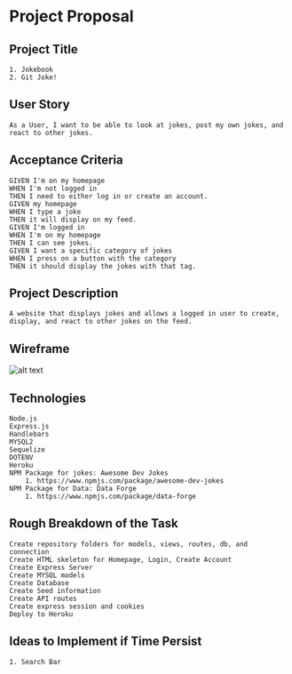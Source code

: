 # Project Proposal

## Project Title 
```
1. Jokebook
2. Git Joke!
```

## User Story 
```
As a User, I want to be able to look at jokes, post my own jokes, and react to other jokes. 
```

## Acceptance Criteria 
```
GIVEN I'm on my homepage
WHEN I'm not logged in
THEN I need to either log in or create an account.
GIVEN my homepage
WHEN I type a joke
THEN it will display on my feed.
GIVEN I'm logged in
WHEN I'm on my homepage
THEN I can see jokes.
GIVEN I want a specific category of jokes
WHEN I press on a button with the category
THEN it should display the jokes with that tag.
```

## Project Description 
```
A website that displays jokes and allows a logged in user to create, display, and react to other jokes on the feed.
```

## Wireframe

![alt text](https://user-images.githubusercontent.com/74076318/113643614-54d52a80-9648-11eb-8068-c6230a2047dd.png)


## Technologies
```
Node.js
Express.js
Handlebars
MYSQL2
Sequelize
DOTENV
Heroku
NPM Package for jokes: Awesome Dev Jokes
    1. https://www.npmjs.com/package/awesome-dev-jokes
NPM Package for Data: Data Forge
    1. https://www.npmjs.com/package/data-forge
```

## Rough Breakdown of the Task
```
Create repository folders for models, views, routes, db, and connection
Create HTML skeleton for Homepage, Login, Create Account
Create Express Server
Create MYSQL models
Create Database
Create Seed information
Create API routes
Create express session and cookies
Deploy to Heroku

```

## Ideas to Implement if Time Persist
```
1. Search Bar
```
